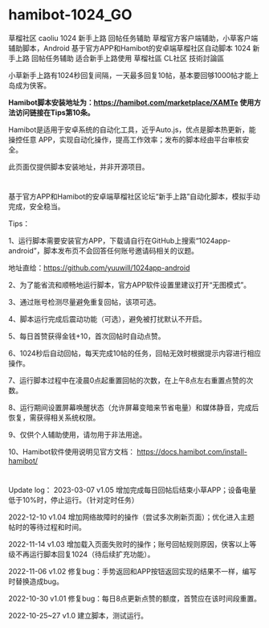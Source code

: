 # hamibot-1024_GO
草榴社区 caoliu 1024 新手上路 回帖任务辅助 草榴官方客户端辅助，小草客户端辅助脚本，Android 基于官方APP和Hamibot的安卓端草榴社区自动脚本 1024 新手上路 回帖任务辅助 适合新手上路使用 草榴社區 CL社区 技術討論區

小草新手上路有1024秒回复间隔，一天最多回复10帖，基本要回够1000帖才能上岛成为侠客。

**Hamibot脚本安装地址为：https://hamibot.com/marketplace/XAMTe
使用方法访问链接在Tips第10条。**

Hamibot是适用于安卓系统的自动化工具，近乎Auto.js，优点是脚本热更新，能操控任意 APP，实现自动化操作，提高工作效率；发布的脚本经由平台审核安全。

此页面仅提供脚本安装地址，并非开源项目。

# 

基于官方APP和Hamibot的安卓端草榴社区论坛“新手上路”自动化脚本，模拟手动完成，安全稳当。

Tips：

1、运行脚本需要安装官方APP，下载请自行在GitHub上搜索“1024app-android”，脚本发布页不会回答任何账号邀请码相关的议题。

地址直给：https://github.com/yuuwill/1024app-android

2、为了能省流和顺畅地运行脚本，官方APP软件设置里建议打开“无图模式”。

3、通过账号检测尽量避免重复回帖，该项可选。

4、脚本运行完成后震动功能（可选），避免被打扰默认不开启。

5、每日首赞获得金钱+10，首次回帖时自动点赞。

6、1024秒后自动回帖，每天完成10帖的任务，回帖无效时根据提示内容进行相应操作。

7、运行脚本过程中在凌晨0点起重置回帖的次数，在上午8点左右重置点赞的次数。

8、运行期间设置屏幕唤醒状态（允许屏幕变暗来节省电量）和媒体静音，完成后恢复，需获得相关系统权限。

9、仅供个人辅助使用，请勿用于非法用途。

10、Hamibot软件使用说明见官方文档：
https://docs.hamibot.com/install-hamibot/

# 

Update log：
2023-03-07 v1.05 增加完成每日回帖后结束小草APP；设备电量低于10%时，停止运行。（针对定时任务）

2022-12-10 v1.04 增加网络故障时的操作（尝试多次刷新页面）；优化进入主题帖时的等待过程和时间。

2022-11-14 v1.03 增加载入页面失败时的操作；账号回帖规则原因，侠客以上等级不再运行脚本回复1024（待后续扩充功能）。

2022-11-06 v1.02 修复bug：手势返回和APP按钮返回实现的结果不一样，编写时替换造成bug。

2022-10-30 v1.01 修复bug：每日8点更新点赞的额度，首赞应在该时间段重置。

2022-10-25~27 v1.0 建立脚本，测试运行。
